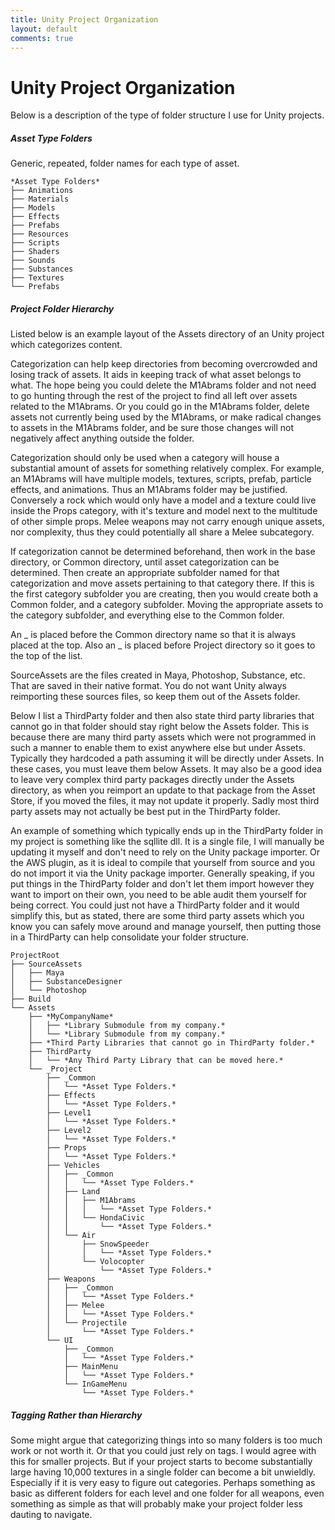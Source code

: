 ```yaml
---
title: Unity Project Organization
layout: default
comments: true
---
```


# Unity Project Organization

Below is a description of the type of folder structure I use for Unity projects.

##### Asset Type Folders
Generic, repeated, folder names for each type of asset.

```
*Asset Type Folders*
├── Animations
├── Materials
├── Models
├── Effects
├── Prefabs
├── Resources
├── Scripts
├── Shaders
├── Sounds
├── Substances
├── Textures
└── Prefabs
```

##### Project Folder Hierarchy
Listed below is an example layout of the Assets directory of an Unity project which categorizes content.

Categorization can help keep directories from becoming overcrowded and losing track of assets. It aids in keeping track of what asset belongs to what. The hope being you could delete the M1Abrams folder and not need to go hunting through the rest of the project to find all left over assets related to the M1Abrams. Or you could go in the M1Abrams folder, delete assets not currently being used by the M1Abrams, or make radical changes to assets in the M1Abrams folder, and be sure those changes will not negatively affect anything outside the folder.

Categorization should only be used when a category will house a substantial amount of assets for something relatively complex. For example, an M1Abrams will have multiple models, textures, scripts, prefab, particle effects, and animations. Thus an M1Abrams folder may be justified. Conversely a rock which would only have a model and a texture could live inside the Props category, with it's texture and model next to the multitude of other simple props. Melee weapons may not carry enough unique assets, nor complexity, thus they could potentially all share a Melee subcategory.

If categorization cannot be determined beforehand, then work in the base directory, or Common directory, until asset categorization can be determined. Then create an appropriate subfolder named for that categorization and move assets pertaining to that category there. If this is the first category subfolder you are creating, then you would create both a Common folder, and a category subfolder. Moving the appropriate assets to the category subfolder, and everything else to the Common folder.

An _ is placed before the Common directory name so that it is always placed at the top. Also an _ is placed before Project directory so it goes to the top of the list.

SourceAssets are the files created in Maya, Photoshop, Substance, etc. That are saved in their native format. You do not want Unity always reimporting these sources files, so keep them out of the Assets folder.

Below I list a ThirdParty folder and then also state third party libraries that cannot go in that folder should stay right below the Assets folder. This is because there are many third party assets which were not programmed in such a manner to enable them to exist anywhere else but under Assets. Typically they hardcoded a path assuming it will be directly under Assets. In these cases, you must leave them below Assets. It may also be a good idea to leave very complex third party packages directly under the Assets directory, as when you reimport an update to that package from the Asset Store, if you moved the files, it may not update it properly. Sadly most third party assets may not actually be best put in the ThirdParty folder.

An example of something which typically ends up in the ThirdParty folder in my project is something like the sqllite dll. It is a single file, I will manually be updating it myself and don't need to rely on the Unity package importer. Or the AWS plugin, as it is ideal to compile that yourself from source and you do not import it via the Unity package importer. Generally speaking, if you put things in the ThirdParty folder and don't let them import however they want to import on their own, you need to be able audit them yourself for being correct. You could just not have a ThirdParty folder and it would simplify this, but as stated, there are some third party assets which you know you can safely move around and manage yourself, then putting those in a ThirdParty can help consolidate your folder structure.

```
ProjectRoot
├── SourceAssets
│   ├── Maya
│   ├── SubstanceDesigner
│   └── Photoshop
├── Build
└── Assets
    ├── *MyCompanyName*
    │   ├── *Library Submodule from my company.*
    │   └── *Library Submodule from my company.*
    ├── *Third Party Libraries that cannot go in ThirdParty folder.*
    ├── ThirdParty
    │   └── *Any Third Party Library that can be moved here.*
    └── _Project
        ├── _Common
        │   └── *Asset Type Folders.*
        ├── Effects
        │   └── *Asset Type Folders.*
        ├── Level1
        │   └── *Asset Type Folders.*
        ├── Level2
        │   └── *Asset Type Folders.*
        ├── Props
        │   └── *Asset Type Folders.*
        ├── Vehicles
        │   ├── _Common
        │   │   └── *Asset Type Folders.*
        │   ├── Land
        │   │   ├── M1Abrams
        │   │   │   └── *Asset Type Folders.*
        │   │   └── HondaCivic
        │   │       └── *Asset Type Folders.*
        │   └── Air
        │       ├── SnowSpeeder
        │       │   └── *Asset Type Folders.*
        │       └── Volocopter
        │           └── *Asset Type Folders.*
        ├── Weapons
        │   ├── _Common
        │   │   └── *Asset Type Folders.*
        │   ├── Melee
        │   │   └── *Asset Type Folders.*
        │   └── Projectile
        │       └── *Asset Type Folders.*
        └── UI
            ├── _Common
            │   └── *Asset Type Folders.*
            ├── MainMenu
            │   └── *Asset Type Folders.*
            └── InGameMenu
                └── *Asset Type Folders.*
```

##### Tagging Rather than Hierarchy

Some might argue that categorizing things into so many folders is too much work or not worth it. Or that you could just rely on tags. I would agree with this for smaller projects. But if your project starts to become substantially large having 10,000 textures in a single folder can become a bit unwieldly. Especially if it is very easy to figure out categories. Perhaps something as basic as different folders for each level and one folder for all weapons, even something as simple as that will probably make your project folder less dauting to navigate.
